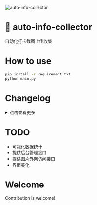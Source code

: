 ![auto-info-collector](https://socialify.git.ci/beiyuouo/auto-info-collector/image?description=1&font=Source%20Code%20Pro&forks=1&issues=1&language=1&logo=https%3A%2F%2Favatars.githubusercontent.com%2Fu%2F44976445%3Fs%3D460%26u%3D182d335f502ab38522bde613717bd77aa1f6f766%26v%3D4&owner=1&pattern=Circuit%20Board&pulls=1&stargazers=1&theme=Light)

# :wave: auto-info-collector

自动化打卡截图上传收集

# How to use

```sh
pip install -r requirement.txt
python main.py
```

# Changelog

<details>
    <summary>点击查看更多</summary>

## v_1.1.2
- 修复了一个bug，该bug曾让日期框始终为运行日期

## v_1.1.1_alpha

- 修复了一个bug，该bug曾让非第一组成员无法正常提交

## v_1.1.0_alpha

- 读入database中名单，处理学生信息
- 提供`nama`接口供Ajax调用
- 利用Ajax和JQuery修改下拉框名单

## v_1.0.0

- 完成小组打卡收集需求


</details>

# TODO
- 可视化数据统计
- 提供后台管理接口
- 提供图片外网访问接口
- 界面美化

# Welcome

Contribution is welcome!

